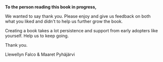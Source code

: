 **To the person reading this book in progress,**

We wanted to say thank you. Please enjoy and give us feedback on both what you liked and didn't to help us further grow the book.

Creating a book takes a lot persistence and support from early adopters like yourself. Help us to keep going.

Thank you.

Llewellyn Falco & Maaret Pyh&auml;j&auml;rvi
